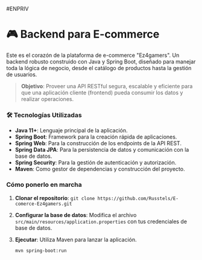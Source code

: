 #ENPRIV

# 🎮 Backend para E-commerce 

Este es el corazón de la plataforma de e-commerce "Ez4gamers". Un backend robusto construido con Java y Spring Boot, diseñado para manejar toda la lógica de negocio, desde el catálogo de productos hasta la gestión de usuarios.

> **Objetivo**: Proveer una API RESTful segura, escalable y eficiente para que una aplicación cliente (frontend) pueda consumir los datos y realizar operaciones.

### 🛠️ Tecnologías Utilizadas

* **Java 11+**: Lenguaje principal de la aplicación.
* **Spring Boot**: Framework para la creación rápida de aplicaciones.
* **Spring Web**: Para la construcción de los endpoints de la API REST.
* **Spring Data JPA**: Para la persistencia de datos y comunicación con la base de datos.
* **Spring Security**: Para la gestión de autenticación y autorización.
* **Maven**: Como gestor de dependencias y construcción del proyecto.

### Cómo ponerlo en marcha

1.  **Clonar el repositorio**: `git clone https://github.com/Russtels/E-comerce-Ez4gamers.git`
2.  **Configurar la base de datos**: Modifica el archivo `src/main/resources/application.properties` con tus credenciales de base de datos.
3.  **Ejecutar**: Utiliza Maven para lanzar la aplicación.

    ```bash
    mvn spring-boot:run
    ```
